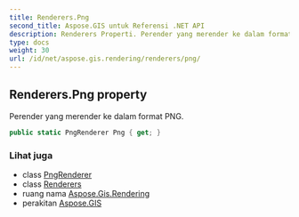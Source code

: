 ```yaml
---
title: Renderers.Png
second_title: Aspose.GIS untuk Referensi .NET API
description: Renderers Properti. Perender yang merender ke dalam format PNG.
type: docs
weight: 30
url: /id/net/aspose.gis.rendering/renderers/png/
---
```

## Renderers.Png property

Perender yang merender ke dalam format PNG.

```csharp
public static PngRenderer Png { get; }
```

### Lihat juga

* class [PngRenderer](../../../aspose.gis.rendering.formats.png/pngrenderer/)
* class [Renderers](../)
* ruang nama [Aspose.Gis.Rendering](../../renderers/)
* perakitan [Aspose.GIS](../../../)


